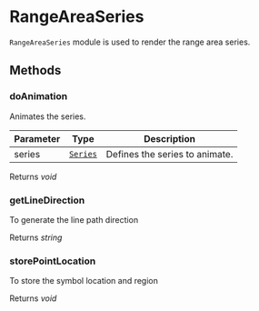 # RangeAreaSeries

`RangeAreaSeries` module is used to render the range area series.

## Methods

### doAnimation

Animates the series.

| Parameter | Type | Description |
|------|------|-------------|
| series |  [`Series`](./api-series.html) | Defines the series to animate. |

Returns *void*

### getLineDirection

To generate the line path direction

Returns *string*

### storePointLocation

To store the symbol location and region

Returns *void*
